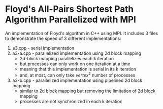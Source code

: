 # Floyd's All-Pairs Shortest Path Algorithm Parallelized with MPI

An implementation of Floyd's algorithm in C++ using MPI. It includes 3 files to demonstrate the speed of 3 different implementations:

1. a3.cpp - serial implementation
2. a3-a.cpp - parallelized implementation using 2d block mapping
   - 2d-block mapping parallelizes each k iteration
   - but processes can only work on one iteration at a time
   - meaning that this implementation is serial in its k iteration
   - and, at most, can only take $vertex^2$ number of processes
3. a3-b.cpp - parallelized implementation using pipelined 2d block mapping
   - similar to 2d block mapping but removing the limitation of 2d block mapping
   - processes are not synchronized in each k iteration 
